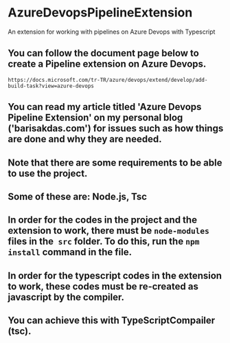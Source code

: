 # AzureDevopsPipelineExtension
An extension for working with pipelines on Azure Devops with Typescript


## You can follow the document page below to create a Pipeline extension on Azure Devops.
`https://docs.microsoft.com/tr-TR/azure/devops/extend/develop/add-build-task?view=azure-devops`

## You can read my article titled 'Azure Devops Pipeline Extension' on my personal blog ('barisakdas.com') for issues such as how things are done and why they are needed.

## Note that there are some requirements to be able to use the project.
## Some of these are: Node.js, Tsc

## In order for the codes in the project and the extension to work, there must be `node-modules` files in the` src` folder. To do this, run the `npm install` command in the file.

## In order for the typescript codes in the extension to work, these codes must be re-created as javascript by the compiler.
## You can achieve this with TypeScriptCompailer (tsc).